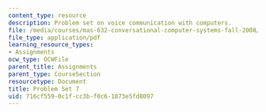 ```yaml
---
content_type: resource
description: Problem set on voice communication with computers.
file: /media/courses/mas-632-conversational-computer-systems-fall-2008/716cf5590c1fcc3bf0c61873e5fd8097_ps7.pdf
file_type: application/pdf
learning_resource_types:
- Assignments
ocw_type: OCWFile
parent_title: Assignments
parent_type: CourseSection
resourcetype: Document
title: Problem Set 7
uid: 716cf559-0c1f-cc3b-f0c6-1873e5fd8097
---
```

